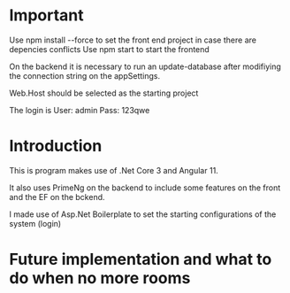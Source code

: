 # Important

Use npm install --force to set the front end project in case there are depencies conflicts
Use npm start to start the frontend

On the backend it is necessary to run an update-database after modifiying the connection string on the appSettings.

Web.Host should be selected as the starting project

The login is User: admin  Pass: 123qwe

# Introduction

This is program makes use of .Net Core 3 and Angular 11.

It also uses PrimeNg on the backend to include some features on the front and the EF on the bckend.

I made use  of Asp.Net Boilerplate to set the starting configurations of the system (login)
 
# Future implementation and what to do when no more rooms



